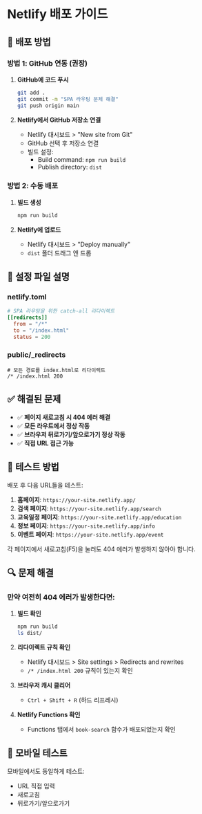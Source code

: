 # Netlify 배포 가이드

## 🚀 배포 방법

### 방법 1: GitHub 연동 (권장)

1. **GitHub에 코드 푸시**

   ```bash
   git add .
   git commit -m "SPA 라우팅 문제 해결"
   git push origin main
   ```

2. **Netlify에서 GitHub 저장소 연결**
   - Netlify 대시보드 > "New site from Git"
   - GitHub 선택 후 저장소 연결
   - 빌드 설정:
     - Build command: `npm run build`
     - Publish directory: `dist`

### 방법 2: 수동 배포

1. **빌드 생성**

   ```bash
   npm run build
   ```

2. **Netlify에 업로드**
   - Netlify 대시보드 > "Deploy manually"
   - `dist` 폴더 드래그 앤 드롭

## 🔧 설정 파일 설명

### netlify.toml

```toml
# SPA 라우팅을 위한 catch-all 리다이렉트
[[redirects]]
  from = "/*"
  to = "/index.html"
  status = 200
```

### public/\_redirects

```
# 모든 경로를 index.html로 리다이렉트
/* /index.html 200
```

## ✅ 해결된 문제

- ✅ **페이지 새로고침 시 404 에러 해결**
- ✅ **모든 라우트에서 정상 작동**
- ✅ **브라우저 뒤로가기/앞으로가기 정상 작동**
- ✅ **직접 URL 접근 가능**

## 🧪 테스트 방법

배포 후 다음 URL들을 테스트:

1. **홈페이지**: `https://your-site.netlify.app/`
2. **검색 페이지**: `https://your-site.netlify.app/search`
3. **교육일정 페이지**: `https://your-site.netlify.app/education`
4. **정보 페이지**: `https://your-site.netlify.app/info`
5. **이벤트 페이지**: `https://your-site.netlify.app/event`

각 페이지에서 새로고침(F5)을 눌러도 404 에러가 발생하지 않아야 합니다.

## 🔍 문제 해결

### 만약 여전히 404 에러가 발생한다면:

1. **빌드 확인**

   ```bash
   npm run build
   ls dist/
   ```

2. **리다이렉트 규칙 확인**

   - Netlify 대시보드 > Site settings > Redirects and rewrites
   - `/* /index.html 200` 규칙이 있는지 확인

3. **브라우저 캐시 클리어**

   - `Ctrl + Shift + R` (하드 리프레시)

4. **Netlify Functions 확인**
   - Functions 탭에서 `book-search` 함수가 배포되었는지 확인

## 📱 모바일 테스트

모바일에서도 동일하게 테스트:

- URL 직접 입력
- 새로고침
- 뒤로가기/앞으로가기

